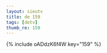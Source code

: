 ```yaml
--- 
layout: sieutv
title: de 159
tags: [detv]
thumb_re: 159
---
```

{% include oADdzK6f4W key="159" %} 
